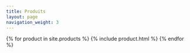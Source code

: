 ```yaml
---
title: Produits
layout: page
navigation_weight: 3
---
```

{% for product in site.products %}
  {% include product.html %}
{% endfor %}